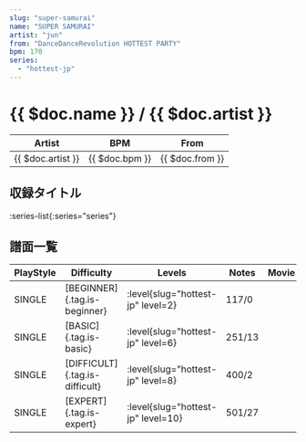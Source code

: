 ```yaml
---
slug: "super-samurai"
name: "SUPER SAMURAI"
artist: "jun"
from: "DanceDanceRevolution HOTTEST PARTY"
bpm: 170
series:
  - "hottest-jp"
---
```


# {{ $doc.name }} / {{ $doc.artist }}

|Artist|BPM|From|
|------|---|----|
|{{ $doc.artist }}|{{ $doc.bpm }}|{{ $doc.from }}|

## 収録タイトル

:series-list{:series="series"}

## 譜面一覧

|PlayStyle|Difficulty|Levels|Notes|Movie|
|---------|----------|------|-----|-----|
|SINGLE|[BEGINNER]{.tag.is-beginner}|<div class="field is-grouped is-grouped-multiline"> :level{slug="hottest-jp" level=2}</div>|117/0||
|SINGLE|[BASIC]{.tag.is-basic}|<div class="field is-grouped is-grouped-multiline"> :level{slug="hottest-jp" level=6}</div>|251/13||
|SINGLE|[DIFFICULT]{.tag.is-difficult}|<div class="field is-grouped is-grouped-multiline"> :level{slug="hottest-jp" level=8}</div>|400/2||
|SINGLE|[EXPERT]{.tag.is-expert}|<div class="field is-grouped is-grouped-multiline"> :level{slug="hottest-jp" level=10}</div>|501/27||
